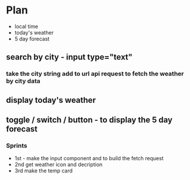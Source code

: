 # Plan

* local time
* today's weather
* 5 day forecast

## search by city - input type="text"
### take the city string add to url api request to fetch the weather by city data

## display today's weather

## toggle / switch / button - to display the 5 day forecast


### Sprints
* 1st - make the input component and to build the fetch request
* 2nd get weather icon and decription
* 3rd make the temp card